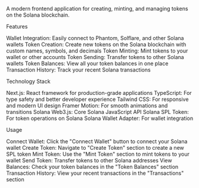 A modern frontend application for creating, minting, and managing tokens on the Solana blockchain.
 
Features

Wallet Integration: Easily connect to Phantom, Solflare, and other Solana wallets
Token Creation: Create new tokens on the Solana blockchain with custom names, symbols, and decimals
Token Minting: Mint tokens to your wallet or other accounts
Token Sending: Transfer tokens to other Solana wallets
Token Balances: View all your token balances in one place
Transaction History: Track your recent Solana transactions

Technology Stack

Next.js: React framework for production-grade applications
TypeScript: For type safety and better developer experience
Tailwind CSS: For responsive and modern UI design
Framer Motion: For smooth animations and transitions
Solana Web3.js: Core Solana JavaScript API
Solana SPL Token: For token operations on Solana
Solana Wallet Adapter: For wallet integration

Usage

Connect Wallet: Click the "Connect Wallet" button to connect your Solana wallet
Create Token: Navigate to "Create Token" section to create a new SPL token
Mint Token: Use the "Mint Token" section to mint tokens to your wallet
Send Token: Transfer tokens to other Solana addresses
View Balances: Check your token balances in the "Token Balances" section
Transaction History: View your recent transactions in the "Transactions" section